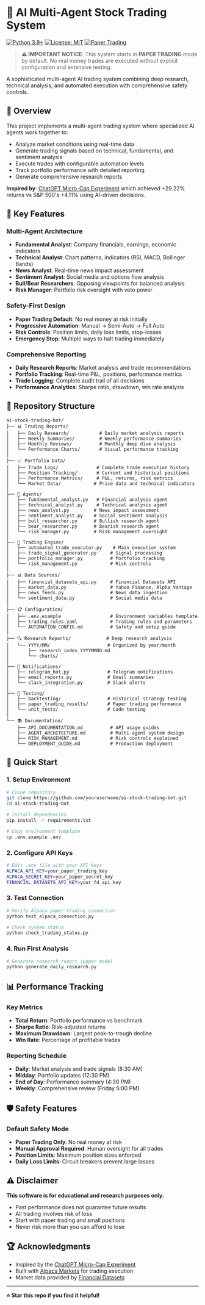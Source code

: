 # 🤖 AI Multi-Agent Stock Trading System

[![Python 3.9+](https://img.shields.io/badge/python-3.9+-blue.svg)](https://www.python.org/downloads/)
[![License: MIT](https://img.shields.io/badge/License-MIT-green.svg)](https://opensource.org/licenses/MIT)
[![Paper Trading](https://img.shields.io/badge/Trading-Paper%20Mode-orange)](https://alpaca.markets)

> **⚠️ IMPORTANT NOTICE**: This system starts in **PAPER TRADING** mode by default. No real money trades are executed without explicit configuration and extensive testing.

A sophisticated multi-agent AI trading system combining deep research, technical analysis, and automated execution with comprehensive safety controls.

## 🎯 Overview

This project implements a multi-agent trading system where specialized AI agents work together to:
- Analyze market conditions using real-time data
- Generate trading signals based on technical, fundamental, and sentiment analysis  
- Execute trades with configurable automation levels
- Track portfolio performance with detailed reporting
- Generate comprehensive research reports

**Inspired by**: [ChatGPT Micro-Cap Experiment](https://github.com/LuckyOne7777/ChatGPT-Micro-Cap-Experiment) which achieved +29.22% returns vs S&P 500's +4.11% using AI-driven decisions.

## 🚀 Key Features

### Multi-Agent Architecture
- **Fundamental Analyst**: Company financials, earnings, economic indicators
- **Technical Analyst**: Chart patterns, indicators (RSI, MACD, Bollinger Bands)  
- **News Analyst**: Real-time news impact assessment
- **Sentiment Analyst**: Social media and options flow analysis
- **Bull/Bear Researchers**: Opposing viewpoints for balanced analysis
- **Risk Manager**: Portfolio risk oversight with veto power

### Safety-First Design
- **Paper Trading Default**: No real money at risk initially
- **Progressive Automation**: Manual → Semi-Auto → Full Auto
- **Risk Controls**: Position limits, daily loss limits, stop-losses
- **Emergency Stop**: Multiple ways to halt trading immediately

### Comprehensive Reporting
- **Daily Research Reports**: Market analysis and trade recommendations
- **Portfolio Tracking**: Real-time P&L, positions, performance metrics
- **Trade Logging**: Complete audit trail of all decisions
- **Performance Analytics**: Sharpe ratio, drawdown, win rate analysis

## 📁 Repository Structure

```
ai-stock-trading-bot/
├── 📊 Trading Reports/
│   ├── Daily Research/           # Daily market analysis reports
│   ├── Weekly Summaries/         # Weekly performance summaries  
│   ├── Monthly Reviews/          # Monthly deep dive analysis
│   └── Performance Charts/       # Visual performance tracking
│
├── 📈 Portfolio Data/
│   ├── Trade Logs/              # Complete trade execution history
│   ├── Position Tracking/       # Current and historical positions
│   ├── Performance Metrics/     # P&L, returns, risk metrics
│   └── Market Data/            # Price data and technical indicators
│
├── 🤖 Agents/
│   ├── fundamental_analyst.py   # Financial analysis agent
│   ├── technical_analyst.py     # Technical analysis agent
│   ├── news_analyst.py         # News impact assessment
│   ├── sentiment_analyst.py    # Social sentiment analysis
│   ├── bull_researcher.py      # Bullish research agent
│   ├── bear_researcher.py      # Bearish research agent
│   └── risk_manager.py         # Risk management oversight
│
├── 🔧 Trading Engine/
│   ├── automated_trade_executor.py    # Main execution system
│   ├── trade_signal_generator.py     # Signal processing
│   ├── portfolio_manager.py          # Portfolio tracking
│   └── risk_management.py            # Risk controls
│
├── 📊 Data Sources/
│   ├── financial_datasets_api.py     # Financial Datasets API
│   ├── market_data.py                # Yahoo Finance, Alpha Vantage
│   ├── news_feeds.py                 # News data ingestion
│   └── sentiment_data.py             # Social media data
│
├── 📋 Configuration/
│   ├── .env.example                  # Environment variables template
│   ├── trading_rules.yaml            # Trading rules and parameters
│   └── AUTOMATION_CONFIG.md          # Safety and setup guide
│
├── 🔍 Research Reports/             # Deep research analysis
│   └── YYYY/MM/                     # Organized by year/month
│       ├── research_index_YYYYMMDD.md
│       └── charts/
│
├── 📱 Notifications/
│   ├── telegram_bot.py              # Telegram notifications
│   ├── email_reports.py             # Email summaries
│   └── slack_integration.py         # Slack alerts
│
├── 🧪 Testing/
│   ├── backtesting/                 # Historical strategy testing
│   ├── paper_trading_results/       # Paper trading performance
│   └── unit_tests/                  # Code testing
│
└── 📚 Documentation/
    ├── API_DOCUMENTATION.md          # API usage guides
    ├── AGENT_ARCHITECTURE.md         # Multi-agent system design
    ├── RISK_MANAGEMENT.md            # Risk controls explained
    └── DEPLOYMENT_GUIDE.md           # Production deployment
```

## 🚀 Quick Start

### 1. Setup Environment
```bash
# Clone repository
git clone https://github.com/yourusername/ai-stock-trading-bot.git
cd ai-stock-trading-bot

# Install dependencies
pip install -r requirements.txt

# Copy environment template
cp .env.example .env
```

### 2. Configure API Keys
```bash
# Edit .env file with your API keys
ALPACA_API_KEY=your_paper_trading_key
ALPACA_SECRET_KEY=your_paper_secret_key
FINANCIAL_DATASETS_API_KEY=your_fd_api_key
```

### 3. Test Connection
```bash
# Verify Alpaca paper trading connection
python test_alpaca_connection.py

# Check system status
python check_trading_status.py
```

### 4. Run First Analysis
```bash
# Generate research report (paper mode)
python generate_daily_research.py
```

## 📊 Performance Tracking

### Key Metrics
- **Total Return**: Portfolio performance vs benchmark
- **Sharpe Ratio**: Risk-adjusted returns
- **Maximum Drawdown**: Largest peak-to-trough decline
- **Win Rate**: Percentage of profitable trades

### Reporting Schedule
- **Daily**: Market analysis and trade signals (8:30 AM)
- **Midday**: Portfolio updates (12:30 PM)
- **End of Day**: Performance summary (4:30 PM)
- **Weekly**: Comprehensive review (Friday 5:00 PM)

## 🛡️ Safety Features

### Default Safety Mode
- **Paper Trading Only**: No real money at risk
- **Manual Approval Required**: Human oversight for all trades
- **Position Limits**: Maximum position sizes enforced
- **Daily Loss Limits**: Circuit breakers prevent large losses

## ⚠️ Disclaimer

**This software is for educational and research purposes only.**

- Past performance does not guarantee future results
- All trading involves risk of loss
- Start with paper trading and small positions
- Never risk more than you can afford to lose

## 🏆 Acknowledgments

- Inspired by the [ChatGPT Micro-Cap Experiment](https://github.com/LuckyOne7777/ChatGPT-Micro-Cap-Experiment)
- Built with [Alpaca Markets](https://alpaca.markets) for trading execution  
- Market data provided by [Financial Datasets](https://financialdatasets.ai)

---

**⭐ Star this repo if you find it helpful!**